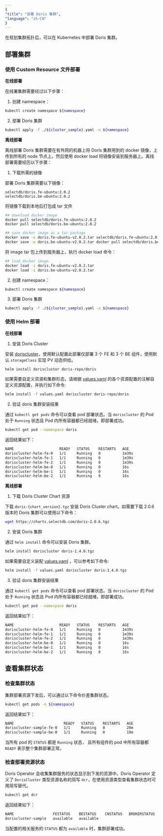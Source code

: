 ```yaml
---
{
"title": "部署 Doris 集群",
"language": "zh-CN"
}
---
```


<!-- 
Licensed to the Apache Software Foundation (ASF) under one
or more contributor license agreements.  See the NOTICE file
distributed with this work for additional information
regarding copyright ownership.  The ASF licenses this file
to you under the Apache License, Version 2.0 (the
"License"); you may not use this file except in compliance
with the License.  You may obtain a copy of the License at

  http://www.apache.org/licenses/LICENSE-2.0

Unless required by applicable law or agreed to in writing,
software distributed under the License is distributed on an
"AS IS" BASIS, WITHOUT WARRANTIES OR CONDITIONS OF ANY
KIND, either express or implied.  See the License for the
specific language governing permissions and limitations
under the License.
-->

在规划集群拓扑后，可以在 Kubernetes 中部署 Doris 集群。

## 部署集群

### 使用 Custom Resource 文件部署

**在线部署**

在线署集群需要经过以下步骤：

1. 创建 namespace：

```bash
kubectl create namespace ${namespace}
```

2. 部署 Doris 集群

```bash
kubectl apply -f ./${cluster_sample}.yaml -n ${namespace}
```

**离线部署**

离线部署 Doris 集群需要在有外网的机器上将 Doris 集群用到的 docker 镜像，上传到所有的 node 节点上。然后使用 docker load 将镜像安装到服务器上。离线部署需要经历以下步骤：

1. 下载所需的镜像

部署 Doris 集群需要以下镜像：

```text
selectdb/doris.fe-ubuntu:2.0.2
selectdb/doris.be-ubuntu:2.0.2
```

将镜像下载到本地后打包成 tar 文件

```bash
## download docker image
docker pull selectdb/doris.fe-ubuntu:2.0.2
docker pull selectdb/doris.be-ubuntu:2.0.2

## save docker image as a tar package
docker save -o doris.fe-ubuntu-v2.0.2.tar selectdb/doris.fe-ubuntu:2.0.2
docker save -o doris.be-ubuntu-v2.0.2.tar docker pull selectdb/doris.be-ubuntu:2.0.2
```

将 image tar 包上传到服务器上，执行 docker load 命令：

```bash
## load docker image
docker load -i doris.fe-ubuntu-v2.0.2.tar
docker load -i doris.be-ubuntu-v2.0.2.tar
```

2. 创建 namespace：

```bash
kubectl create namespace ${namespace}
```

3. 部署 Doris 集群

```bash
kubectl apply -f ./${cluster_sample}.yaml -n ${namespace}
```

### 使用 Helm 部署

**在线部署**

1. 安装 Doris Cluster

安装 [doriscluster](https://artifacthub.io/packages/helm/doris/doris)，使用默认配置此部署仅部署 3 个 FE 和 3 个 BE 组件，使用默认 `storageClass` 实现 PV 动态供给。

```bash
helm install doriscluster doris-repo/doris
```

如果需要自定义资源和集群形态，请根据 [values.yaml](https://artifacthub.io/packages/helm/doris/doris?modal=values) 的各个资源配置的注解自定义资源配置，并执行如下命令:

```bash
helm install -f values.yaml doriscluster doris-repo/doris
```

2. 验证 doris 集群安装结果

通过 `kubectl get pods` 命令可以查看 pod 部署状态。当 `doriscluster` 的 Pod 处于 `Running` 状态且 Pod 内所有容器都已经就绪，即部署成功。

```bash
kubectl get pod --namespace doris
```

返回结果如下：

```bash
NAME                     READY   STATUS    RESTARTS   AGE
doriscluster-helm-fe-0   1/1     Running   0          1m39s
doriscluster-helm-fe-1   1/1     Running   0          1m39s
doriscluster-helm-fe-2   1/1     Running   0          1m39s
doriscluster-helm-be-0   1/1     Running   0          16s
doriscluster-helm-be-1   1/1     Running   0          16s
doriscluster-helm-be-2   1/1     Running   0          16s
```

**离线部署**

1. 下载 Doris Cluster Chart 资源

下载 `doris-{chart_version}.tgz` 安装 Doris Cluster chart。如需要下载 2.0.6 版本的 Doris 集群可以使用以下命令：

```bash
wget https://charts.selectdb.com/doris-2.0.6.tgz
```

2. 安装 Doris 集群

通过 `helm install` 命令可以安装 Doris 集群。

```bash
helm install doriscluster doris-1.4.0.tgz
```

如果需要自定义装配 [values.yaml](https://artifacthub.io/packages/helm/doris/doris?modal=values) ，可以参考如下命令:

```bash
helm install -f values.yaml doriscluster doris-1.4.0.tgz
```

3. 验证 doris 集群安装结果

通过 `kubectl get pods` 命令可以查看 pod 部署状态。当 `doriscluster` 的 Pod 处于 `Running` 状态且 Pod 内所有容器都已经就绪，即部署成功。

```bash
kubectl get pod --namespace doris
```

返回结果如下：

```bash
NAME                     READY   STATUS    RESTARTS   AGE
doriscluster-helm-fe-0   1/1     Running   0          1m39s
doriscluster-helm-fe-1   1/1     Running   0          1m39s
doriscluster-helm-fe-2   1/1     Running   0          1m39s
doriscluster-helm-be-0   1/1     Running   0          16s
doriscluster-helm-be-1   1/1     Running   0          16s
doriscluster-helm-be-2   1/1     Running   0          16s
```

## 查看集群状态

### 检查集群状态

集群部署资源下发后，可以通过以下命令价差集群状态。

```bash
kubectl get pods -n ${namespace}
```

返回结果如下：

```bash
NAME                       READY   STATUS    RESTARTS   AGE
doriscluster-sample-fe-0   1/1     Running   0          20m
doriscluster-sample-be-0   1/1     Running   0          19m
```

当所有 pod 的 `STATUS` 都是 `Running` 状态， 且所有组件的 pod 中所有容器都 `READY` 表示整个集群部署正常。

### 检查部署资源状态

Doris Operator 会收集集群服务的状态显示到下发的资源中。Doris Operator 定义了 `DorisCluster` 类型资源名称的简写 `dcr`，在使用资源类型查看集群状态时可用简写替代。

```bash
kubectl get dcr
```

返回结果如下：

```bash
NAME                  FESTATUS    BESTATUS    CNSTATUS   BROKERSTATUS
doriscluster-sample   available   available
```

当配置的相关服务的 `STATUS` 都为 `available` 时，集群部署成功。
